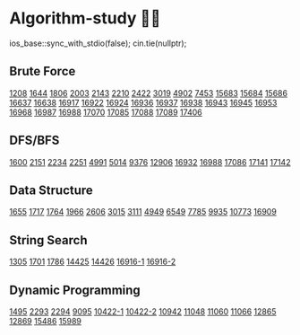 # Algorithm-study 👨‍💻
ios_base::sync_with_stdio(false);
cin.tie(nullptr);

## Brute Force 
[1208](https://github.com/Ubin108/Algorithm-study/blob/26f8c21d77731f08fcea055f3e8b6099385899ba/1208.cpp "부분수열의 합 2")
[1644](https://github.com/Ubin108/Algorithm-study/blob/89313278ed8d21ed3c3869e7cd37fe0c99dcd546/1644.cpp "소수의 연속합")
[1806](https://github.com/Ubin108/Algorithm-study/blob/d2da10fdac186e70e2cf250ad6e5af12da80eaa6/1806.cpp "부분합")
[2003](https://github.com/Ubin108/Algorithm-study/blob/41fb4955799e9b0fc0ac8c913d04ee15e10e7f73/2003.cpp "수들의 합 2")
[2143](https://github.com/Ubin108/Algorithm-study/blob/702c6fa38db6909aeeec8a29f0c65d3e76b27879/2143.cpp "두 배열의 합")
[2210](https://github.com/Ubin108/Algorithm-study/blob/499f42f0ba5318b259172de23ab607c2a6334ef0/2210.cpp "숫자판 점프")
[2422](https://github.com/Ubin108/Algorithm-study/blob/4ecc68953129c994646821f915160c518cdd0290/2422.cpp "한윤정이 이탈리아에 가서 아이스크림을 사먹는데")
[3019](https://github.com/Ubin108/Algorithm-study/blob/c395c3c8aea1f83091c0e74b806342c497bdbd6f/3019.cpp "테트리스")
[4902](https://github.com/Ubin108/Algorithm-study/blob/969435be42076820a30a44f6f8eac4126c0dbd40/4902.cpp "삼각형의 값")
[7453](https://github.com/Ubin108/Algorithm-study/blob/9abe057e9b3fc87ded6bd09d76bf754fb4c8dad2/7453.cpp "합이 0인 네 정수")
[15683](https://github.com/Ubin108/Algorithm-study/blob/3b1ce9251d59c1a589492de10248cc1fb1a4e261/15683.cpp "감시") 
[15684](https://github.com/Ubin108/Algorithm-study/blob/4ff630723e23dec9ab8ff319956b30635f049580/15684.cpp "사다리 조작")
[15686](https://github.com/Ubin108/Algorithm-study/blob/3b1ce9251d59c1a589492de10248cc1fb1a4e261/15686.cpp "치킨 배달") 
[16637](https://github.com/Ubin108/Algorithm-study/blob/3b1ce9251d59c1a589492de10248cc1fb1a4e261/16637.cpp "괄호 추가하기")
[16638](https://github.com/Ubin108/Algorithm-study/blob/d4a7b0025b57ead129120e363c466b7c2c19e0a3/16638.cpp "괄호 추가하기 2")
[16917](https://github.com/Ubin108/Algorithm-study/blob/3b1ce9251d59c1a589492de10248cc1fb1a4e261/16917.cpp "양념 반 후라이드 반") 
[16922](https://github.com/Ubin108/Algorithm-study/blob/3b1ce9251d59c1a589492de10248cc1fb1a4e261/16922.cpp "로마 숫자 만들기") 
[16924](https://github.com/Ubin108/Algorithm-study/blob/3b1ce9251d59c1a589492de10248cc1fb1a4e261/16924.cpp "십자가 찾기") 
[16936](https://github.com/Ubin108/Algorithm-study/blob/3b1ce9251d59c1a589492de10248cc1fb1a4e261/16936.cpp "나3곱2") 
[16937](https://github.com/Ubin108/Algorithm-study/blob/3b1ce9251d59c1a589492de10248cc1fb1a4e261/16937.cpp "두 스티커") 
[16938](https://github.com/Ubin108/Algorithm-study/blob/3b1ce9251d59c1a589492de10248cc1fb1a4e261/16938.cpp "캠프 준비") 
[16943](https://github.com/Ubin108/Algorithm-study/blob/3b1ce9251d59c1a589492de10248cc1fb1a4e261/16943-1.cpp "숫자 재배치") 
[16945](https://github.com/Ubin108/Algorithm-study/blob/7d6a5effb38d60aaa084d2706a95512d5d0ee48a/16945.cpp "매직 스퀘어로 변경하기")
[16953](https://github.com/Ubin108/Algorithm-study/blob/368c950313b1d012b2d6edffd92f78febcb971b1/16953-1.cpp "A->B")
[16968](https://github.com/Ubin108/Algorithm-study/blob/3b1ce9251d59c1a589492de10248cc1fb1a4e261/16968.cpp "차량 번호판 1") 
[16987](https://github.com/Ubin108/Algorithm-study/blob/965b277baa96e66a92b0de219c6417e0fbf12dab/16987.cpp "계란으로 계란치기")
[16988](https://github.com/Ubin108/Algorithm-study/blob/3ed0dc92e39310bbf56ffb2e8aa1bdf0692e0cdc/16988.cpp "Baaaaaaaaaduk2 (Easy)")
[17070](https://github.com/Ubin108/Algorithm-study/blob/0cdd52c4e0d158058c15bcb9de528d1ec53e6283/17070.cpp "파이프 옮기기 1")
[17085](https://github.com/Ubin108/Algorithm-study/blob/0aa41a4553a06442d442119056cdb793874ca0b7/17085.cpp "십자가 2개 놓기")
[17088](https://github.com/Ubin108/Algorithm-study/blob/3b1ce9251d59c1a589492de10248cc1fb1a4e261/17088.cpp "등차수열 변환")
[17089](https://github.com/Ubin108/Algorithm-study/blob/7ff3465553cb55e6479f361a632d755c54afffa3/17089.cpp "세 친구")
[17406](https://github.com/Ubin108/Algorithm-study/blob/1c02096cb0848d048a2b74ff8342d919ae996bdc/17406.cpp "배열 돌리기 4")


## DFS/BFS
[1600](https://github.com/Ubin108/Algorithm-study/blob/3d4ad7f5c27a9b0fd33b36da7bf1bb3ce851e8d1/1600.cpp "말이 되고픈 원숭이")
[2151](https://github.com/Ubin108/Algorithm-study/blob/1465cb46394e974c47032be9ebecb72cadba1944/2151.cpp "거울 설치")
[2234](https://github.com/Ubin108/Algorithm-study/blob/67ed8fc95a7fc19214ec90671e60b19fd3bd2ce4/2234.cpp "성곽")
[2251](https://github.com/Ubin108/Algorithm-study/blob/93c03ea02abfa548ed23d5a96f3ddf0afb814c43/2251.cpp "물통")
[4991](https://github.com/Ubin108/Algorithm-study/blob/9eca14027c67f8c62ad14fd7e04204c16b8f0c95/4991.cpp "로봇 청소기")
[5014](https://github.com/Ubin108/Algorithm-study/blob/97f5543c5c72f7b18215183742feabf4687fc1c7/5014.cpp "스타트링크")
[9376](https://github.com/Ubin108/Algorithm-study/blob/b3a87b276a3d8135d5d46f53a0d026eb734e0fc6/9376.cpp "탈옥")
[12906](https://github.com/Ubin108/Algorithm-study/blob/76411c3ec9ba3c9b1285d56554a6426b027ca2f7/12906.cpp "새로운 하노이 탑")
[16932](https://github.com/Ubin108/Algorithm-study/blob/e2bf50ef17153c8b633b70f6e0da63e869f6107e/16932.cpp "모양만들기")
[16988](https://github.com/Ubin108/Algorithm-study/blob/3ed0dc92e39310bbf56ffb2e8aa1bdf0692e0cdc/16988.cpp "Baaaaaaaaaduk2 (Easy)")
[17086](https://github.com/Ubin108/Algorithm-study/blob/e655c6aab899d911a5959a20223f438acf0af0f4/17086.cpp "아기 상어 2")
[17141](https://github.com/Ubin108/Algorithm-study/blob/5ed76136842006c89594d87d07a83896dbbac085/17141.cpp "연구소 2")
[17142](https://github.com/Ubin108/Algorithm-study/blob/944be6fd5b0843bb630d4f488c773515e6482938/17142.cpp "연구소 3")

## Data Structure
[1655](https://github.com/Ubin108/Algorithm-study/blob/b2ace207277094780711ad63bdfd663c56793f35/1655.cpp "가운데를 말해요(힙)")
[1717](https://github.com/Ubin108/Algorithm-study/blob/26861847ca1eff55cc13781f5b60f5d31b3946c4/1717.cpp "집합의 표현(유니온 파인드)")
[1764](https://github.com/Ubin108/Algorithm-study/blob/54a1edc6d9d7eeaf0d219db551493c509a83dde8/1764.cpp "듣보잡(이진 검색 트리)")
[1966](https://github.com/Ubin108/Algorithm-study/blob/d2ace4725b2b2e6d07224fc7c500a2cb60ded5e5/1966.cpp "프린터 큐(큐)")
[2606](https://github.com/Ubin108/Algorithm-study/blob/81bbccce164d15de311493f74fada14633361554/2606.cpp "바이러스(유니온 파인드)")
[3015](https://github.com/Ubin108/Algorithm-study/blob/60eb698e988929494f1934298012bcfdf1a810a3/3015.cpp "오아시스 재결합(스택)")
[3111](https://github.com/Ubin108/Algorithm-study/blob/b106ff65f7bed1b1a1a12309a17d1ad3e94f9d08/3111.cpp "검열(스택)")
[4949](https://github.com/Ubin108/Algorithm-study/blob/8960f14693e7a6014dfdb7b62cdd3b0962efba78/4949.cpp "균형잡힌 세상(스택)")
[6549](https://github.com/Ubin108/Algorithm-study/blob/126307170aec1fbfb4177c39477c9b58390716eb/6549.cpp "히스토그램에서 가장 큰 직사각형(스택)")
[7785](https://github.com/Ubin108/Algorithm-study/blob/926ac92a2d65571d440cf4499f427790110f7877/7785.cpp "회사에 있는 사람(이진 검색 트리)")
[9935](https://github.com/Ubin108/Algorithm-study/blob/4a605100ad7e0fb857a096d38f8e010470a64fe7/9935.cpp "문자열 폭발(스택)")
[10773](https://github.com/Ubin108/Algorithm-study/blob/21b43d0106d8c97723581ec9eab65e7ea4cd32d4/10773.cpp "제로(스택)")
[16909](https://github.com/Ubin108/Algorithm-study/blob/8b55eea1dc844b0e3a1896b701e7a5d855dad106/16909.cpp "카드 구매하기 3(스택)")

## String Search
[1305](https://github.com/Ubin108/Algorithm-study/blob/a2dac9cc4e7658ba5edc1b271966e1d215230069/1305.cpp "광고")
[1701](https://github.com/Ubin108/Algorithm-study/blob/3f2bb5719532fba5304dd82c0840bc9b01a52cb1/1701.cpp "Cubeditor")
[1786](https://github.com/Ubin108/Algorithm-study/blob/8188deca12d8b40f87cd038479b6c8dff80cd04b/1786.cpp "찾기")
[14425](https://github.com/Ubin108/Algorithm-study/blob/773ab2cf25af25c159c668f0a6b7c9dfea257ec3/14425.cpp "문자열 집합(Trie)")
[14426](https://github.com/Ubin108/Algorithm-study/blob/6fdac60a420a3099be1b1b4310553d1f7fdbf4b0/14426.cpp "접두사 찾기(Trie)")
[16916-1](https://github.com/Ubin108/Algorithm-study/blob/74dee8b7e94e1146ce5c1ebd27357e40b761a26c/16916-1.cpp "부분 문자열(라빈카프)")
[16916-2](https://github.com/Ubin108/Algorithm-study/blob/47772a9d7dd2a1afb5f831008b5531cc029a6025/16916-2.cpp "부분 문자열(KMP)")

## Dynamic Programming
[1495](https://github.com/Ubin108/Algorithm-study/blob/5612d1ac0236ef76e09b017f6c3a6f6abdb0a44c/1495.cpp "기타리스트")
[2293](https://github.com/Ubin108/Algorithm-study/blob/8b2ab5cd8dea0c99026c4d2080057bb125ce3202/2293.cpp "동전 1")
[2294](https://github.com/Ubin108/Algorithm-study/blob/b7f24c7f87f317a837a598b0fd4fafe9f1154f8a/2294.cpp "동전 2")
[9095](https://github.com/Ubin108/Algorithm-study/blob/ddc5735d6bb281829dc70b6bc0910b7da23a554a/9095.cpp "1, 2, 3 더하기")
[10422-1](https://github.com/Ubin108/Algorithm-study/blob/5bc0c381d45b6dc7dc6e87f261b2b9178232c149/10422-1.cpp "괄호(1차원 배열)")
[10422-2](https://github.com/Ubin108/Algorithm-study/blob/5bc0c381d45b6dc7dc6e87f261b2b9178232c149/10422-2.cpp "괄호(2차원 배열)")
[10942](https://github.com/Ubin108/Algorithm-study/blob/2279279cd5e1666bd36e597c83432da918432c40/10942.cpp "펠린드롬?")
[11048](https://github.com/Ubin108/Algorithm-study/blob/2b4c5f4599cfc71bebca07064a1d530d7ce84de7/11048.cpp "이동하기")
[11060](https://github.com/Ubin108/Algorithm-study/blob/2c2cc1e6b8528c9da5289ed5c95a2735cf7ab4e9/11060.cpp "점프 점프")
[11066](https://github.com/Ubin108/Algorithm-study/blob/60a14fd27cf20f32f2cfa12ac2779361aa95e18e/11066.cpp "파일 합치기")
[12865](https://github.com/Ubin108/Algorithm-study/blob/70fb74b7961b9345d899d98347d8e445a54aa609/12865.cpp "평범한 배낭")
[12869](https://github.com/Ubin108/Algorithm-study/blob/ac8dae715415893240715a27a3ebad783356193d/12869.cpp "뮤탈리스크")
[15486](https://github.com/Ubin108/Algorithm-study/blob/7c4efaca4480d7b71474aa797f24949eb2adcafc/15486.cpp "퇴사 2")
[15989](https://github.com/Ubin108/Algorithm-study/blob/e323b598e1e6d012b1d01885ff64ae531d5a348d/15989.cpp "1, 2, 3 더하기 4")

